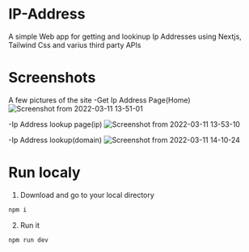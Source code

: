 # IP-Address
A simple Web app for getting and lookinup Ip Addresses using Nextjs, Tailwind Css 
and varius third party APIs


# Screenshots
A few pictures of the site 
-Get Ip Address Page(Home)
![Screenshot from 2022-03-11 13-51-01](https://user-images.githubusercontent.com/76884340/157869941-b5756483-61f1-42f9-94f1-fbe0d61aa347.png)

-Ip Address lookup page(ip)
![Screenshot from 2022-03-11 13-53-10](https://user-images.githubusercontent.com/76884340/157870202-f0544745-ee9b-41d4-b053-0d3aa9f599b4.png)

-Ip Address lookup(domain)
![Screenshot from 2022-03-11 14-10-24](https://user-images.githubusercontent.com/76884340/157872672-4ecd6079-5f3c-4b8a-81ec-a2e8939224bb.png)

# Run localy

1. Download and go to your local directory

```md
npm i
```
2. Run it

```md
npm run dev
 
